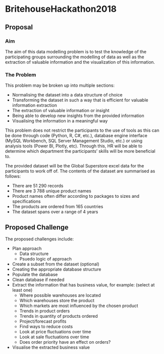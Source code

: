 # BritehouseHackathon2018

## Proposal
### Aim
The aim of this data modelling problem is to test the knowledge of the participating groups surrounding the modelling of data as well as the extraction of valuable information and the visualization of this information. 

### The Problem
This problem may be broken up into multiple sections:
-	Normalising the dataset into a data structure of choice
-	Transforming the dataset in such a way that is efficient for valuable information extraction
-	The extraction of valuable information or insight
-	Being able to develop new insights from the provided information
-	Visualising the information in a meaningful way

This problem does not restrict the participants to the use of tools as this can be done through code (Python, R, C#, etc.), database engine interface (MySQL Workbench, SQL Server Management Studio, etc.) or using analysis tools (Power BI, Plotly, etc). Through this, HR will be able to determine which department the participants’ skills will be more beneficial to.

The provided dataset will be the Global Superstore excel data for the participants to work off of. The contents of the dataset are summarised as follows:
-	There are 51 290 records
-	There are 3 788 unique product names
-	Product names often differ according to packages to sizes and specifications
-	The products are ordered from 165 countries 
-	The dataset spans over a range of 4 years

## Proposed Challenge
The proposed challenges include:
*	Plan approach
    -	Data structure
    -	Psuedo logic of approach
*	Create a subset from the dataset (optional)
*	Creating the appropriate database structure
*	Populate the database
*	Clean database if needed
*	Extract the information that has business value, for example: (select at least one)
    -	Where possible warehouses are located
    -	Which warehouses store the product
    -	Which markets are most influenced by the chosen product
    -	Trends in product orders
    -	Trends in quantity of products ordered
    -	Project/forecast profits
    -	Find ways to reduce costs
    -	Look at price fluctuations over time
    -	Look at sale fluctuations over time
    -	Does order priority have an effect on orders?
*	Visualise the extracted business value
